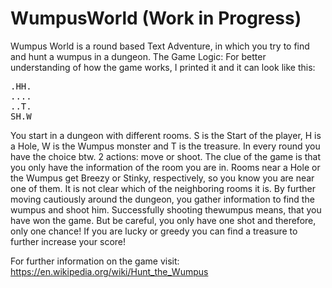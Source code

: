 # WumpusWorld (Work in Progress)
Wumpus World is a round based Text Adventure, in which you try to find and hunt a wumpus in a dungeon. 
The Game Logic:
For better understanding of how the game works, I printed it and it can look like this:
<pre>
.HH.
....
..T.
SH.W
</pre>
You start in a dungeon with different rooms.
S is the Start of the player, H is a Hole, W is the Wumpus monster and T is the treasure.
In every round you have the choice btw. 2 actions: move or shoot. The clue of the game is that you only have the information of the room you are in. Rooms near a Hole or the Wumpus get Breezy or Stinky, respectively, so you know you are near one of them. It is not clear which of the neighboring rooms it is. By further moving cautiously around the dungeon, you gather information to find the wumpus and shoot him. Successfully shooting thewumpus means, that you have won the game. But be careful, you only have one shot and therefore, only one chance! If you are lucky or greedy you can find a treasure to further increase your score!

For further information on the game visit:
<url>
https://en.wikipedia.org/wiki/Hunt_the_Wumpus
</url>

